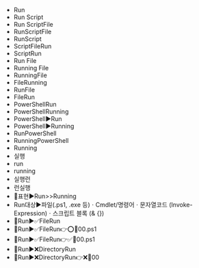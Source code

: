- Run
- Run Script
- Run ScriptFile
- RunScriptFile
- RunScript
- ScriptFileRun
- ScriptRun
- Run File
- Running File
- RunningFile
- FileRunning
- RunFile
- FileRun
- PowerShellRun
- PowerShellRunning
- PowerShell▶️Run
- PowerShell▶️Running
- RunPowerShell
- RunningPowerShell
- Running
- 실행
- run
- running
- 실행런
- 런실행
- 📌표현▶️Run>>Running
- Run대상▶️파일(.ps1, .exe 등)ㆍCmdlet/명령어ㆍ문자열코드 (Invoke-Expression)ㆍ스크립트 블록 (& {})
- 📌Run▶️✅FileRun
- 📌Run▶️✅FileRun👉⭕📄00.ps1
- 📌Run▶️✅FileRun👉✅📄00.ps1
- 📌Run▶️❌DirectoryRun
- 📌Run▶️❌DirectoryRun👉❌📁00